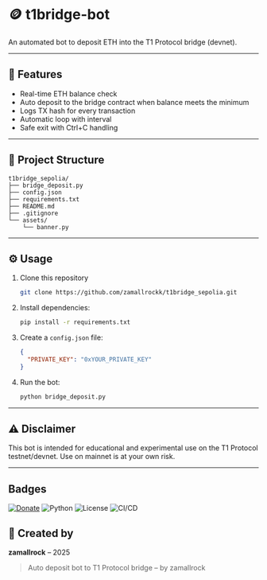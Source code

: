 # 🪙 t1bridge-bot

An automated bot to deposit ETH into the T1 Protocol bridge (devnet).

---

## 🚀 Features
- Real-time ETH balance check
- Auto deposit to the bridge contract when balance meets the minimum
- Logs TX hash for every transaction
- Automatic loop with interval
- Safe exit with Ctrl+C handling

---

## 📁 Project Structure
```
t1bridge_sepolia/
├── bridge_deposit.py        
├── config.json              
├── requirements.txt        
├── README.md                
├── .gitignore               
└── assets/
    └── banner.py            
```

---

## ⚙️ Usage
1. Clone this repository
   ```bash
   git clone https://github.com/zamallrockk/t1bridge_sepolia.git
2. Install dependencies:
   ```bash
   pip install -r requirements.txt
   ```
3. Create a `config.json` file:
   ```json
   {
     "PRIVATE_KEY": "0xYOUR_PRIVATE_KEY"
   }
   ```
4. Run the bot:
   ```bash
   python bridge_deposit.py
   ```

---

## ⚠️ Disclaimer
This bot is intended for educational and experimental use on the T1 Protocol testnet/devnet. Use on mainnet is at your own risk.

---
## Badges

[![Donate](https://img.shields.io/badge/Buy_Me_a_Coffee-ko--fi-FF5E5B?logo=ko-fi&logoColor=white&style=flat-square)](https://ko-fi.com/zamallrock)
![Python](https://img.shields.io/badge/Python-3.10+-blue)
![License](https://img.shields.io/badge/license-MIT-green)
![CI/CD](https://github.com/zamallrockk/soneiumswap-bot/actions/workflows/python-ci.yml/badge.svg)

## 🧠 Created by
**zamallrock** – 2025

> Auto deposit bot to T1 Protocol bridge – by zamallrock


